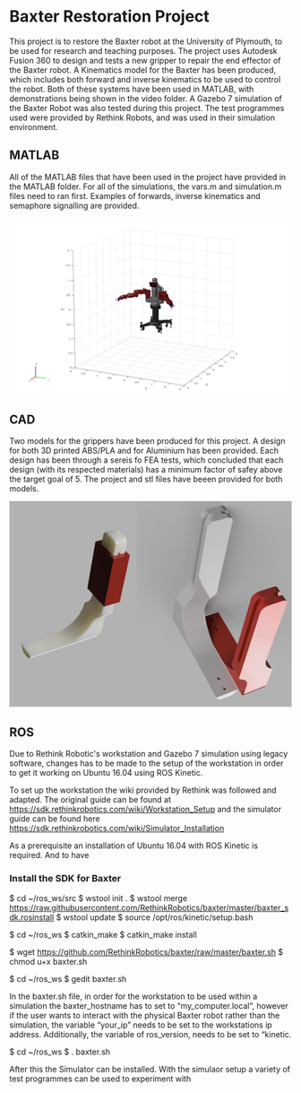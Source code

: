 # Baxter Restoration Project

This project is to restore the Baxter robot at the University of Plymouth, to be used for research and teaching purposes. The project uses Autodesk Fusion 360 to design and tests a new gripper to repair the end effector of the Baxter robot. A Kinematics model for the Baxter has been produced, which includes both forward and inverse kinematics to be used to control the robot. Both of these systems have been used in MATLAB, with demonstrations being shown in the video folder. A Gazebo 7 simulation of the Baxter Robot was also tested during this project. The test programmes used were provided by Rethink Robots, and was used in their simulation environment. 


## MATLAB
All of the MATLAB files that have been used in the project have provided in the MATLAB folder. For all of the simulations, the vars.m and simulation.m files need to ran first. Examples of forwards, inverse kinematics and semaphore signalling are provided. 

![MATLAB Baxter Model](https://github.com/bwickenden/PROJ509_Baxter_Restoration_Project/blob/master/Pictures/Kinematics/MATLAB_Model.jpg)



## CAD

Two models for the grippers have been produced for this project. A design for both 3D printed ABS/PLA and for Aluminium has been provided. Each design has been through a sereis fo FEA tests, which concluded that each design (with its respected materials) has a minimum factor of safey above the target goal of 5. The project and stl files have beeen provided for both models. 

![ABS](https://github.com/bwickenden/PROJ509_Baxter_Restoration_Project/blob/master/Pictures/CAD/ABS/Final.png)

## ROS

Due to Rethink Robotic's workstation and  Gazebo 7 simulation using legacy software, changes has to be made to the setup of the workstation in order to get it working on Ubuntu 16.04 using ROS Kinetic. 

To set up the workstation the wiki provided by Rethink was followed and adapted. The original guide can be found at https://sdk.rethinkrobotics.com/wiki/Workstation_Setup  and the simulator guide can be found here https://sdk.rethinkrobotics.com/wiki/Simulator_Installation 

As a prerequisite an installation of Ubuntu 16.04 with ROS Kinetic is required. And to have 

### Install the SDK for Baxter 
$ cd ~/ros_ws/src
$ wstool init .
$ wstool merge https://raw.githubusercontent.com/RethinkRobotics/baxter/master/baxter_sdk.rosinstall
$ wstool update
$ source /opt/ros/kinetic/setup.bash

$ cd ~/ros_ws
$ catkin_make
$ catkin_make install

$ wget https://github.com/RethinkRobotics/baxter/raw/master/baxter.sh
$ chmod u+x baxter.sh

$ cd ~/ros_ws
$ gedit baxter.sh

In the baxter.sh file, in order for the workstation to be used within a simulation the baxter_hostname has to set to “my_computer.local”, however if the user wants to interact with the physical Baxter robot rather than the simulation, the variable “your_ip” needs to be set to the workstations ip address. Additionally, the variable of ros_version, needs to be set to “kinetic.

$ cd ~/ros_ws
$ . baxter.sh

After this the Simulator can be installed. 
With the simulaor setup a variety of test programmes can be used to experiment with




